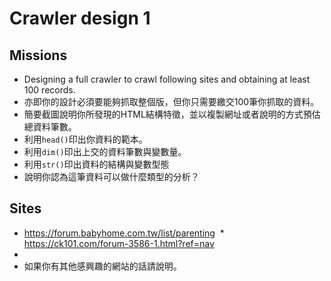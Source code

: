 # Crawler design 1

## Missions
* Designing a full crawler to crawl following sites and obtaining at least 100 records. 
* 亦即你的設計必須要能夠抓取整個版，但你只需要繳交100筆你抓取的資料。
* 簡要截圖說明你所發現的HTML結構特徵，並以複製網址或者說明的方式預估總資料筆數。
* 利用`head()`印出你資料的範本。
* 利用`dim()`印出上交的資料筆數與變數量。
* 利用`str()`印出資料的結構與變數型態
* 說明你認為這筆資料可以做什麼類型的分析？

## Sites
  * https://forum.babyhome.com.tw/list/parenting
  * https://ck101.com/forum-3586-1.html?ref=nav
  * 
  * 如果你有其他感興趣的網站的話請說明。
  
